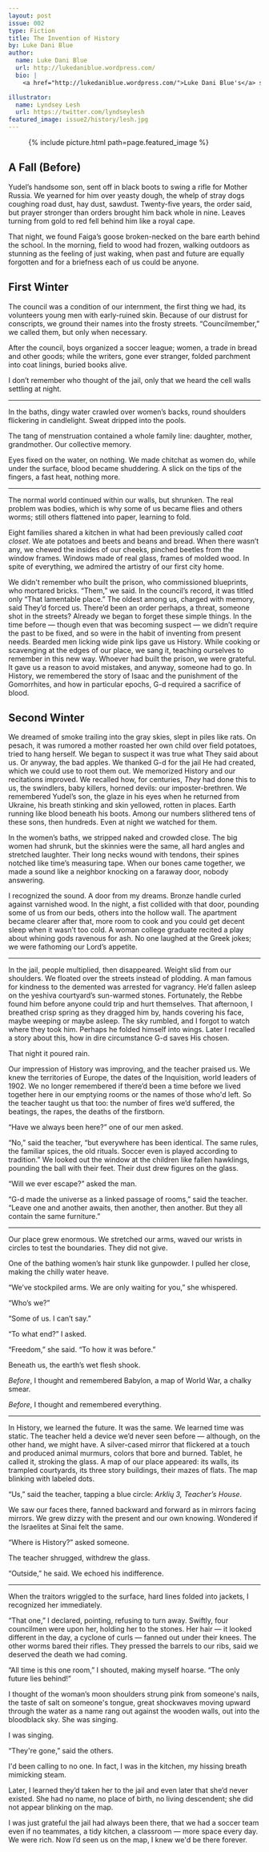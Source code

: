 ```yaml
---
layout: post
issue: 002
type: Fiction
title: The Invention of History
by: Luke Dani Blue
author:
  name: Luke Dani Blue
  url: http://lukedaniblue.wordpress.com/
  bio: |
    <a href="http://lukedaniblue.wordpress.com/">Luke Dani Blue's</a> short stories have appeared in or are forthcoming from <i>Bluestem, Slush Pile Magazine, Redlemona.de</i> and <i>The Stoneslide Corrective</i>. She's received Honorable Mentions from the Academy of American Poets and the<i> Fourteen Hills</i> Michael Rubin Book Award. She currently lives in the Bay Area, where she teaches private writing classes and astrologizes professionally. Follow her at: @lukedaniblue.

illustrator:
  name: Lyndsey Lesh
  url: https://twitter.com/lyndseylesh
featured_image: issue2/history/lesh.jpg
---
```


<figure class="right">
  {% include picture.html path=page.featured_image %}
</figure>

## A Fall (Before)

Yudel’s handsome son, sent off in black boots to swing a rifle for Mother Russia. We yearned for him over yeasty dough, the whelp of stray dogs coughing road dust, hay dust, sawdust. Twenty-five years, the order said, but prayer stronger than orders brought him back whole in nine. Leaves turning from gold to red fell behind him like a royal cape.

That night, we found Faiga’s goose broken-necked on the bare earth behind the school. In the morning, field to wood had frozen, walking outdoors as stunning as the feeling of just waking, when past and future are equally forgotten and for a briefness each of us could be anyone.

## First Winter

The council was a condition of our internment, the first thing we had, its volunteers young men with early-ruined skin. Because of our distrust for conscripts, we ground their names into the frosty streets. “Councilmember,” we called them, but only when necessary.

After the council, boys organized a soccer league; women, a trade in bread and other goods; while the writers, gone ever stranger, folded parchment into coat linings, buried books alive.

I don’t remember who thought of the jail, only that we heard the cell walls settling at night.

***

In the baths, dingy water crawled over women’s backs, round shoulders flickering in candlelight. Sweat dripped into the pools.

The tang of menstruation contained a whole family line: daughter, mother, grandmother. Our collective memory.

Eyes fixed on the water, on nothing. We made chitchat as women do, while under the surface, blood became shuddering. A slick on the tips of the fingers, a fast heat, nothing more.

***

The normal world continued within our walls, but shrunken. The real problem was bodies, which is why some of us became flies and others worms; still others flattened into paper, learning to fold.

Eight families shared a kitchen in what had been previously called <i>coat closet</i>. We ate potatoes and beets and beans and bread. When there wasn’t any, we chewed the insides of our cheeks, pinched beetles from the window frames. Windows made of real glass, frames of molded wood. In spite of everything, we admired the artistry of our first city home.

We didn't remember who built the prison, who commissioned blueprints, who mortared bricks. “Them,” we said. In the council’s record, it was titled only “That lamentable place.” The oldest among us, charged with memory, said They’d forced us. There’d been an order perhaps, a threat, someone shot in the streets? Already we began to forget these simple things. In the time before — though even that was becoming suspect — we didn’t require the past to be fixed, and so were in the habit of inventing from present needs. Bearded men licking wide pink lips gave us History. While cooking or scavenging at the edges of our place, we sang it, teaching ourselves to remember in this new way. Whoever had built the prison, we were grateful. It gave us a reason to avoid mistakes, and anyway, someone had to go. In History, we remembered the story of Isaac and the punishment of the Gomorrhites, and how in particular epochs, G-d required a sacrifice of blood.


## Second Winter

We dreamed of smoke trailing into the gray skies, slept in piles like rats. On pesach, it was rumored a mother roasted her own child over field potatoes, tried to hang herself. We began to suspect it was true what They said about us. Or anyway, the bad apples. We thanked G-d for the jail He had created, which we could use to root them out. We memorized History and our recitations improved. We recalled how, for centuries, <em>They</em> had done this to us, the swindlers, baby killers, horned devils: our imposter-brethren. We remembered Yudel’s son, the glaze in his eyes when he returned from Ukraine, his breath stinking and skin yellowed, rotten in places. Earth running like blood beneath his boots. Among our numbers slithered tens of these sons, then hundreds. Even at night we watched for them.

In the women’s baths, we stripped naked and crowded close. The big women had shrunk, but the skinnies were the same, all hard angles and stretched laughter. Their long necks wound with tendons, their spines notched like time’s measuring tape. When our bones came together, we made a sound like a neighbor knocking on a faraway door, nobody answering.

I recognized the sound. A door from my dreams. Bronze handle curled against varnished wood. In the night, a fist collided with that door, pounding some of us from our beds, others into the hollow wall. The apartment became clearer after that, more room to cook and you could get decent sleep when it wasn’t too cold. A woman college graduate recited a play about whining gods ravenous for ash. No one laughed at the Greek jokes; we were fathoming our Lord’s appetite.

***

In the jail, people multiplied, then disappeared. Weight slid from our shoulders. We floated over the streets instead of plodding. A man famous for kindness to the demented was arrested for vagrancy. He’d fallen asleep on the yeshiva courtyard’s sun-warmed stones. Fortunately, the Rebbe found him before anyone could trip and hurt themselves. That afternoon, I breathed crisp spring as they dragged him by, hands covering his face, maybe weeping or maybe asleep. The sky rumbled, and I forgot to watch where they took him. Perhaps he folded himself into wings. Later I recalled a story about this, how in dire circumstance G-d saves His chosen.

That night it poured rain.

Our impression of History was improving, and the teacher praised us. We knew the territories of Europe, the dates of the Inquisition, world leaders of 1902. We no longer remembered if there’d been a time before we lived together here in our emptying rooms or the names of those who'd left. So the teacher taught us that too: the number of fires we’d suffered, the beatings, the rapes, the deaths of the firstborn.

“Have we always been here?” one of our men asked.

“No,” said the teacher, “but everywhere has been identical. The same rules, the familiar spices, the old rituals. Soccer even is played according to tradition.” We looked out the window at the children like fallen hawklings, pounding the ball with their feet. Their dust drew figures on the glass.

“Will we ever escape?” asked the man.

“G-d made the universe as a linked passage of rooms,” said the teacher. “Leave one and another awaits, then another, then another. But they all contain the same furniture.”

***

Our place grew enormous. We stretched our arms, waved our wrists in circles to test the boundaries. They did not give.

One of the bathing women’s hair stunk like gunpowder. I pulled her close, making the chilly water heave.

“We’ve stockpiled arms. We are only waiting for you,” she whispered.

“Who’s we?”

“Some of us. I can’t say.”

“To what end?” I asked.

“Freedom,” she said. “To how it was before.”

Beneath us, the earth’s wet flesh shook.

<i>Before</i>, I thought and remembered Babylon, a map of World War, a chalky smear.

<i>Before</i>, I thought and remembered everything.

***

In History, we learned the future. It was the same. We learned time was static. The teacher held a device we’d never seen before — although, on the other hand, we might have. A silver-cased mirror that flickered at a touch and produced animal murmurs, colors that bore and burned. Tablet, he called it, stroking the glass. A map of our place appeared: its walls, its trampled courtyards, its three story buildings, their mazes of flats. The map blinking with labeled dots.

“Us,” said the teacher, tapping a blue circle: <i>Arklių 3, Teacher’s House</i>.

We saw our faces there, fanned backward and forward as in mirrors facing mirrors. We grew dizzy with the present and our own knowing. Wondered if the Israelites at Sinai felt the same.

“Where is History?” asked someone.

The teacher shrugged, withdrew the glass.

“Outside,” he said. We echoed his indifference. 

***

When the traitors wriggled to the surface, hard lines folded into jackets, I recognized her immediately.

“That one,” I declared, pointing, refusing to turn away. Swiftly, four councilmen were upon her, holding her to the stones. Her hair — it looked different in the day, a cyclone of curls — fanned out under their knees. The other worms bared their rifles. They pressed the barrels to our ribs, said we deserved the death we had coming.

“All time is this one room,” I shouted, making myself hoarse. “The only future lies behind!”

I thought of the woman’s moon shoulders strung pink from someone's nails, the taste of salt on someone's tongue, great shockwaves moving upward through the water as a name rang out against the wooden walls, out into the bloodblack sky. She was singing.

I was singing.

“They're gone,” said the others.

I'd been calling to no one. In fact, I was in the kitchen, my hissing breath mimicking steam.

Later, I learned they’d taken her to the jail and even later that she’d never existed. She had no name, no place of birth, no living descendent; she did not appear blinking on the map.

I was just grateful the jail had always been there, that we had a soccer team even if no teammates, a tidy kitchen, a classroom — more space every day. We were rich. Now I’d seen us on the map, I knew we'd be there forever.

